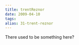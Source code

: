 ```yaml
---
title: trentReznor
date: 2009-04-10
tags: 
alias: 31-trent-reznor
---
```


There used to be something here?